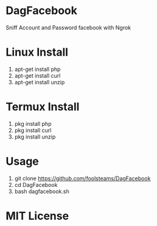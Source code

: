 # DagFacebook
Sniff Account and Password facebook with Ngrok

# Linux Install
1. apt-get install php
2. apt-get install curl
3. apt-get install unzip
# Termux Install
1. pkg install php
2. pkg install curl
3. pkg install unzip

# Usage
1. git clone https://github.com/foolsteams/DagFacebook
2. cd DagFacebook
3. bash dagfacebook.sh

# MIT License
